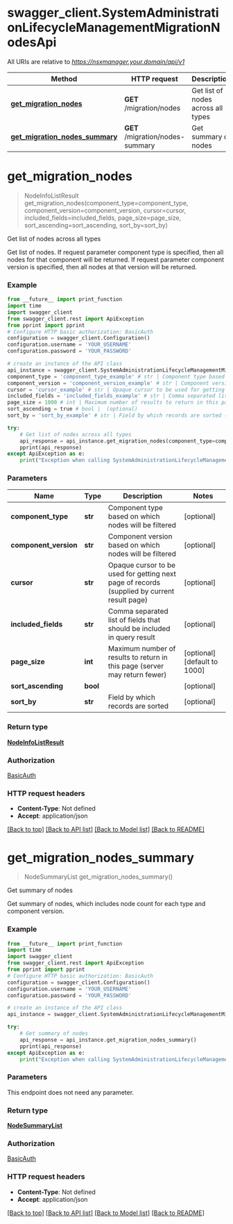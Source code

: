 # swagger_client.SystemAdministrationLifecycleManagementMigrationNodesApi

All URIs are relative to *https://nsxmanager.your.domain/api/v1*

Method | HTTP request | Description
------------- | ------------- | -------------
[**get_migration_nodes**](SystemAdministrationLifecycleManagementMigrationNodesApi.md#get_migration_nodes) | **GET** /migration/nodes | Get list of nodes across all types
[**get_migration_nodes_summary**](SystemAdministrationLifecycleManagementMigrationNodesApi.md#get_migration_nodes_summary) | **GET** /migration/nodes-summary | Get summary of nodes

# **get_migration_nodes**
> NodeInfoListResult get_migration_nodes(component_type=component_type, component_version=component_version, cursor=cursor, included_fields=included_fields, page_size=page_size, sort_ascending=sort_ascending, sort_by=sort_by)

Get list of nodes across all types

Get list of nodes. If request parameter component type is specified, then all nodes for that component will be returned. If request parameter component version is specified, then all nodes at that version will be returned. 

### Example
```python
from __future__ import print_function
import time
import swagger_client
from swagger_client.rest import ApiException
from pprint import pprint
# Configure HTTP basic authorization: BasicAuth
configuration = swagger_client.Configuration()
configuration.username = 'YOUR_USERNAME'
configuration.password = 'YOUR_PASSWORD'

# create an instance of the API class
api_instance = swagger_client.SystemAdministrationLifecycleManagementMigrationNodesApi(swagger_client.ApiClient(configuration))
component_type = 'component_type_example' # str | Component type based on which nodes will be filtered (optional)
component_version = 'component_version_example' # str | Component version based on which nodes will be filtered (optional)
cursor = 'cursor_example' # str | Opaque cursor to be used for getting next page of records (supplied by current result page) (optional)
included_fields = 'included_fields_example' # str | Comma separated list of fields that should be included in query result (optional)
page_size = 1000 # int | Maximum number of results to return in this page (server may return fewer) (optional) (default to 1000)
sort_ascending = true # bool |  (optional)
sort_by = 'sort_by_example' # str | Field by which records are sorted (optional)

try:
    # Get list of nodes across all types
    api_response = api_instance.get_migration_nodes(component_type=component_type, component_version=component_version, cursor=cursor, included_fields=included_fields, page_size=page_size, sort_ascending=sort_ascending, sort_by=sort_by)
    pprint(api_response)
except ApiException as e:
    print("Exception when calling SystemAdministrationLifecycleManagementMigrationNodesApi->get_migration_nodes: %s\n" % e)
```

### Parameters

Name | Type | Description  | Notes
------------- | ------------- | ------------- | -------------
 **component_type** | **str**| Component type based on which nodes will be filtered | [optional] 
 **component_version** | **str**| Component version based on which nodes will be filtered | [optional] 
 **cursor** | **str**| Opaque cursor to be used for getting next page of records (supplied by current result page) | [optional] 
 **included_fields** | **str**| Comma separated list of fields that should be included in query result | [optional] 
 **page_size** | **int**| Maximum number of results to return in this page (server may return fewer) | [optional] [default to 1000]
 **sort_ascending** | **bool**|  | [optional] 
 **sort_by** | **str**| Field by which records are sorted | [optional] 

### Return type

[**NodeInfoListResult**](NodeInfoListResult.md)

### Authorization

[BasicAuth](../README.md#BasicAuth)

### HTTP request headers

 - **Content-Type**: Not defined
 - **Accept**: application/json

[[Back to top]](#) [[Back to API list]](../README.md#documentation-for-api-endpoints) [[Back to Model list]](../README.md#documentation-for-models) [[Back to README]](../README.md)

# **get_migration_nodes_summary**
> NodeSummaryList get_migration_nodes_summary()

Get summary of nodes

Get summary of nodes, which includes node count for each type and component version.

### Example
```python
from __future__ import print_function
import time
import swagger_client
from swagger_client.rest import ApiException
from pprint import pprint
# Configure HTTP basic authorization: BasicAuth
configuration = swagger_client.Configuration()
configuration.username = 'YOUR_USERNAME'
configuration.password = 'YOUR_PASSWORD'

# create an instance of the API class
api_instance = swagger_client.SystemAdministrationLifecycleManagementMigrationNodesApi(swagger_client.ApiClient(configuration))

try:
    # Get summary of nodes
    api_response = api_instance.get_migration_nodes_summary()
    pprint(api_response)
except ApiException as e:
    print("Exception when calling SystemAdministrationLifecycleManagementMigrationNodesApi->get_migration_nodes_summary: %s\n" % e)
```

### Parameters
This endpoint does not need any parameter.

### Return type

[**NodeSummaryList**](NodeSummaryList.md)

### Authorization

[BasicAuth](../README.md#BasicAuth)

### HTTP request headers

 - **Content-Type**: Not defined
 - **Accept**: application/json

[[Back to top]](#) [[Back to API list]](../README.md#documentation-for-api-endpoints) [[Back to Model list]](../README.md#documentation-for-models) [[Back to README]](../README.md)

